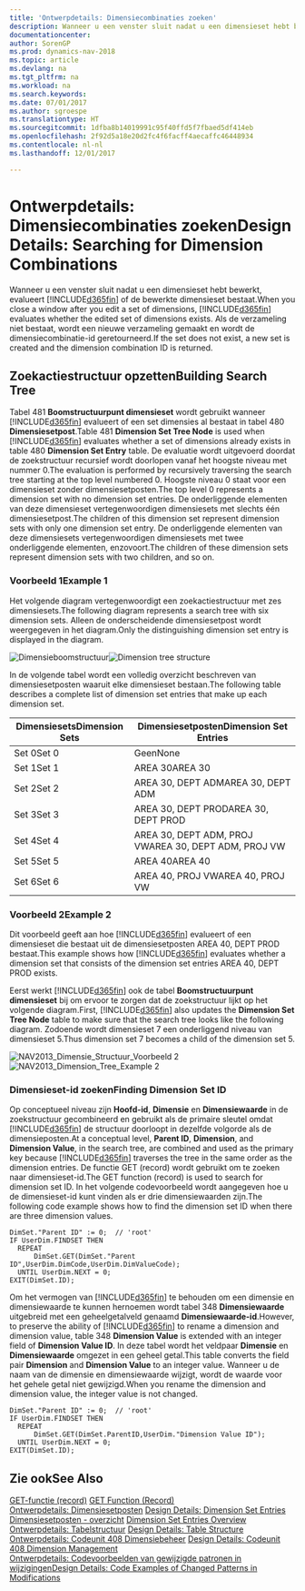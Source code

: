 ```yaml
---
title: 'Ontwerpdetails: Dimensiecombinaties zoeken'
description: Wanneer u een venster sluit nadat u een dimensieset hebt bewerkt, evalueert [!INCLUDE[d365fin](includes/d365fin_md.md)] of de bewerkte dimensieset bestaat. Als de verzameling niet bestaat, wordt een nieuwe verzameling gemaakt en wordt de dimensiecombinatie-id geretourneerd.
documentationcenter: 
author: SorenGP
ms.prod: dynamics-nav-2018
ms.topic: article
ms.devlang: na
ms.tgt_pltfrm: na
ms.workload: na
ms.search.keywords: 
ms.date: 07/01/2017
ms.author: sgroespe
ms.translationtype: HT
ms.sourcegitcommit: 1dfba8b14019991c95f40ffd5f7fbaed5df414eb
ms.openlocfilehash: 2f92d5a18e20d2fc4f6facff4aecaffc46448934
ms.contentlocale: nl-nl
ms.lasthandoff: 12/01/2017

---
```

# <a name="design-details-searching-for-dimension-combinations"></a><span data-ttu-id="78d0c-104">Ontwerpdetails: Dimensiecombinaties zoeken</span><span class="sxs-lookup"><span data-stu-id="78d0c-104">Design Details: Searching for Dimension Combinations</span></span>
<span data-ttu-id="78d0c-105">Wanneer u een venster sluit nadat u een dimensieset hebt bewerkt, evalueert [!INCLUDE[d365fin](includes/d365fin_md.md)] of de bewerkte dimensieset bestaat.</span><span class="sxs-lookup"><span data-stu-id="78d0c-105">When you close a window after you edit a set of dimensions, [!INCLUDE[d365fin](includes/d365fin_md.md)] evaluates whether the edited set of dimensions exists.</span></span> <span data-ttu-id="78d0c-106">Als de verzameling niet bestaat, wordt een nieuwe verzameling gemaakt en wordt de dimensiecombinatie-id geretourneerd.</span><span class="sxs-lookup"><span data-stu-id="78d0c-106">If the set does not exist, a new set is created and the dimension combination ID is returned.</span></span>  

## <a name="building-search-tree"></a><span data-ttu-id="78d0c-107">Zoekactiestructuur opzetten</span><span class="sxs-lookup"><span data-stu-id="78d0c-107">Building Search Tree</span></span>  
 <span data-ttu-id="78d0c-108">Tabel 481 **Boomstructuurpunt dimensieset** wordt gebruikt wanneer [!INCLUDE[d365fin](includes/d365fin_md.md)] evalueert of een set dimensies al bestaat in tabel 480 **Dimensiesetpost**.</span><span class="sxs-lookup"><span data-stu-id="78d0c-108">Table 481 **Dimension Set Tree Node** is used when [!INCLUDE[d365fin](includes/d365fin_md.md)] evaluates whether a set of dimensions already exists in table 480 **Dimension Set Entry** table.</span></span> <span data-ttu-id="78d0c-109">De evaluatie wordt uitgevoerd doordat de zoekstructuur recursief wordt doorlopen vanaf het hoogste niveau met nummer 0.</span><span class="sxs-lookup"><span data-stu-id="78d0c-109">The evaluation is performed by recursively traversing the search tree starting at the top level numbered 0.</span></span> <span data-ttu-id="78d0c-110">Hoogste niveau 0 staat voor een dimensieset zonder dimensiesetposten.</span><span class="sxs-lookup"><span data-stu-id="78d0c-110">The top level 0 represents a dimension set with no dimension set entries.</span></span> <span data-ttu-id="78d0c-111">De onderliggende elementen van deze dimensieset vertegenwoordigen dimensiesets met slechts één dimensiesetpost.</span><span class="sxs-lookup"><span data-stu-id="78d0c-111">The children of this dimension set represent dimension sets with only one dimension set entry.</span></span> <span data-ttu-id="78d0c-112">De onderliggende elementen van deze dimensiesets vertegenwoordigen dimensiesets met twee onderliggende elementen, enzovoort.</span><span class="sxs-lookup"><span data-stu-id="78d0c-112">The children of these dimension sets represent dimension sets with two children, and so on.</span></span>  

### <a name="example-1"></a><span data-ttu-id="78d0c-113">Voorbeeld 1</span><span class="sxs-lookup"><span data-stu-id="78d0c-113">Example 1</span></span>  
 <span data-ttu-id="78d0c-114">Het volgende diagram vertegenwoordigt een zoekactiestructuur met zes dimensiesets.</span><span class="sxs-lookup"><span data-stu-id="78d0c-114">The following diagram represents a search tree with six dimension sets.</span></span> <span data-ttu-id="78d0c-115">Alleen de onderscheidende dimensiesetpost wordt weergegeven in het diagram.</span><span class="sxs-lookup"><span data-stu-id="78d0c-115">Only the distinguishing dimension set entry is displayed in the diagram.</span></span>  

 <span data-ttu-id="78d0c-116">![Dimensieboomstructuur](media/nav2013_dimension_tree.png "NAV2013_Dimension_Tree")</span><span class="sxs-lookup"><span data-stu-id="78d0c-116">![Dimension tree structure](media/nav2013_dimension_tree.png "NAV2013_Dimension_Tree")</span></span>  

 <span data-ttu-id="78d0c-117">In de volgende tabel wordt een volledig overzicht beschreven van dimensiesetposten waaruit elke dimensieset bestaan.</span><span class="sxs-lookup"><span data-stu-id="78d0c-117">The following table describes a complete list of dimension set entries that make up each dimension set.</span></span>  

|<span data-ttu-id="78d0c-118">Dimensiesets</span><span class="sxs-lookup"><span data-stu-id="78d0c-118">Dimension Sets</span></span>|<span data-ttu-id="78d0c-119">Dimensiesetposten</span><span class="sxs-lookup"><span data-stu-id="78d0c-119">Dimension Set Entries</span></span>|  
|--------------------|---------------------------|  
|<span data-ttu-id="78d0c-120">Set 0</span><span class="sxs-lookup"><span data-stu-id="78d0c-120">Set 0</span></span>|<span data-ttu-id="78d0c-121">Geen</span><span class="sxs-lookup"><span data-stu-id="78d0c-121">None</span></span>|  
|<span data-ttu-id="78d0c-122">Set 1</span><span class="sxs-lookup"><span data-stu-id="78d0c-122">Set 1</span></span>|<span data-ttu-id="78d0c-123">AREA 30</span><span class="sxs-lookup"><span data-stu-id="78d0c-123">AREA 30</span></span>|  
|<span data-ttu-id="78d0c-124">Set 2</span><span class="sxs-lookup"><span data-stu-id="78d0c-124">Set 2</span></span>|<span data-ttu-id="78d0c-125">AREA 30, DEPT ADM</span><span class="sxs-lookup"><span data-stu-id="78d0c-125">AREA 30, DEPT ADM</span></span>|  
|<span data-ttu-id="78d0c-126">Set 3</span><span class="sxs-lookup"><span data-stu-id="78d0c-126">Set 3</span></span>|<span data-ttu-id="78d0c-127">AREA 30, DEPT PROD</span><span class="sxs-lookup"><span data-stu-id="78d0c-127">AREA 30, DEPT PROD</span></span>|  
|<span data-ttu-id="78d0c-128">Set 4</span><span class="sxs-lookup"><span data-stu-id="78d0c-128">Set 4</span></span>|<span data-ttu-id="78d0c-129">AREA 30, DEPT ADM, PROJ VW</span><span class="sxs-lookup"><span data-stu-id="78d0c-129">AREA 30, DEPT ADM, PROJ VW</span></span>|  
|<span data-ttu-id="78d0c-130">Set 5</span><span class="sxs-lookup"><span data-stu-id="78d0c-130">Set 5</span></span>|<span data-ttu-id="78d0c-131">AREA 40</span><span class="sxs-lookup"><span data-stu-id="78d0c-131">AREA 40</span></span>|  
|<span data-ttu-id="78d0c-132">Set 6</span><span class="sxs-lookup"><span data-stu-id="78d0c-132">Set 6</span></span>|<span data-ttu-id="78d0c-133">AREA 40, PROJ VW</span><span class="sxs-lookup"><span data-stu-id="78d0c-133">AREA 40, PROJ VW</span></span>|  

### <a name="example-2"></a><span data-ttu-id="78d0c-134">Voorbeeld 2</span><span class="sxs-lookup"><span data-stu-id="78d0c-134">Example 2</span></span>  
 <span data-ttu-id="78d0c-135">Dit voorbeeld geeft aan hoe [!INCLUDE[d365fin](includes/d365fin_md.md)] evalueert of een dimensieset die bestaat uit de dimensiesetposten AREA 40, DEPT PROD bestaat.</span><span class="sxs-lookup"><span data-stu-id="78d0c-135">This example shows how [!INCLUDE[d365fin](includes/d365fin_md.md)] evaluates whether a dimension set that consists of the dimension set entries AREA 40, DEPT PROD exists.</span></span>  

 <span data-ttu-id="78d0c-136">Eerst werkt [!INCLUDE[d365fin](includes/d365fin_md.md)] ook de tabel **Boomstructuurpunt dimensieset** bij om ervoor te zorgen dat de zoekstructuur lijkt op het volgende diagram.</span><span class="sxs-lookup"><span data-stu-id="78d0c-136">First, [!INCLUDE[d365fin](includes/d365fin_md.md)] also updates the **Dimension Set Tree Node** table to make sure that the search tree looks like the following diagram.</span></span> <span data-ttu-id="78d0c-137">Zodoende wordt dimensieset 7 een onderliggend niveau van dimensieset 5.</span><span class="sxs-lookup"><span data-stu-id="78d0c-137">Thus dimension set 7 becomes a child of the dimension set 5.</span></span>  

 <span data-ttu-id="78d0c-138">![NAV2013&#95;Dimensie&#95;Structuur&#95;Voorbeeld 2](media/nav2013_dimension_tree_example2.png "NAV2013_Dimension_Tree_Example2")</span><span class="sxs-lookup"><span data-stu-id="78d0c-138">![NAV2013&#95;Dimension&#95;Tree&#95;Example 2](media/nav2013_dimension_tree_example2.png "NAV2013_Dimension_Tree_Example2")</span></span>  

### <a name="finding-dimension-set-id"></a><span data-ttu-id="78d0c-139">Dimensieset-id zoeken</span><span class="sxs-lookup"><span data-stu-id="78d0c-139">Finding Dimension Set ID</span></span>  
 <span data-ttu-id="78d0c-140">Op conceptueel niveau zijn **Hoofd-id**, **Dimensie** en **Dimensiewaarde** in de zoekstructuur gecombineerd en gebruikt als de primaire sleutel omdat [!INCLUDE[d365fin](includes/d365fin_md.md)] de structuur doorloopt in dezelfde volgorde als de dimensieposten.</span><span class="sxs-lookup"><span data-stu-id="78d0c-140">At a conceptual level, **Parent ID**, **Dimension**, and **Dimension Value**, in the search tree, are combined and used as the primary key because [!INCLUDE[d365fin](includes/d365fin_md.md)] traverses the tree in the same order as the dimension entries.</span></span> <span data-ttu-id="78d0c-141">De functie GET (record) wordt gebruikt om te zoeken naar dimensieset-id.</span><span class="sxs-lookup"><span data-stu-id="78d0c-141">The GET function (record) is used to search for dimension set ID.</span></span> <span data-ttu-id="78d0c-142">In het volgende codevoorbeeld wordt aangegeven hoe u de dimensieset-id kunt vinden als er drie dimensiewaarden zijn.</span><span class="sxs-lookup"><span data-stu-id="78d0c-142">The following code example shows how to find the dimension set ID when there are three dimension values.</span></span>  

```  
DimSet."Parent ID" := 0;  // 'root'  
IF UserDim.FINDSET THEN  
  REPEAT  
      DimSet.GET(DimSet."Parent ID",UserDim.DimCode,UserDim.DimValueCode);  
  UNTIL UserDim.NEXT = 0;  
EXIT(DimSet.ID);  

```  

 <span data-ttu-id="78d0c-143">Om het vermogen van [!INCLUDE[d365fin](includes/d365fin_md.md)] te behouden om een dimensie en dimensiewaarde te kunnen hernoemen wordt tabel 348 **Dimensiewaarde** uitgebreid met een geheelgetalveld genaamd **Dimensiewaarde-id**.</span><span class="sxs-lookup"><span data-stu-id="78d0c-143">However, to preserve the ability of [!INCLUDE[d365fin](includes/d365fin_md.md)] to rename a dimension and dimension value, table 348 **Dimension Value** is extended with an integer field of **Dimension Value ID**.</span></span> <span data-ttu-id="78d0c-144">In deze tabel wordt het veldpaar **Dimensie** en **Dimensiewaarde** omgezet in een geheel getal.</span><span class="sxs-lookup"><span data-stu-id="78d0c-144">This table converts the field pair **Dimension** and **Dimension Value** to an integer value.</span></span> <span data-ttu-id="78d0c-145">Wanneer u de naam van de dimensie en dimensiewaarde wijzigt, wordt de waarde voor het gehele getal niet gewijzigd.</span><span class="sxs-lookup"><span data-stu-id="78d0c-145">When you rename the dimension and dimension value, the integer value is not changed.</span></span>  

```  
DimSet."Parent ID" := 0;  // 'root'  
IF UserDim.FINDSET THEN  
  REPEAT  
      DimSet.GET(DimSet.ParentID,UserDim."Dimension Value ID");  
  UNTIL UserDim.NEXT = 0;  
EXIT(DimSet.ID);  

```  

## <a name="see-also"></a><span data-ttu-id="78d0c-146">Zie ook</span><span class="sxs-lookup"><span data-stu-id="78d0c-146">See Also</span></span>  
 <span data-ttu-id="78d0c-147">[GET-functie (record)](https://msdn.microsoft.com/en-us/library/dd301056.aspx)  </span><span class="sxs-lookup"><span data-stu-id="78d0c-147">[GET Function (Record)](https://msdn.microsoft.com/en-us/library/dd301056.aspx)  </span></span>  
 <span data-ttu-id="78d0c-148">[Ontwerpdetails: Dimensiesetposten](design-details-dimension-set-entries.md) </span><span class="sxs-lookup"><span data-stu-id="78d0c-148">[Design Details: Dimension Set Entries](design-details-dimension-set-entries.md) </span></span>  
 <span data-ttu-id="78d0c-149">[Dimensiesetposten - overzicht](design-details-dimension-set-entries-overview.md) </span><span class="sxs-lookup"><span data-stu-id="78d0c-149">[Dimension Set Entries Overview](design-details-dimension-set-entries-overview.md) </span></span>  
 <span data-ttu-id="78d0c-150">[Ontwerpdetails: Tabelstructuur](design-details-table-structure.md) </span><span class="sxs-lookup"><span data-stu-id="78d0c-150">[Design Details: Table Structure](design-details-table-structure.md) </span></span>  
 <span data-ttu-id="78d0c-151">[Ontwerpdetails: Codeunit 408 Dimensiebeheer](design-details-codeunit-408-dimension-management.md) </span><span class="sxs-lookup"><span data-stu-id="78d0c-151">[Design Details: Codeunit 408 Dimension Management](design-details-codeunit-408-dimension-management.md) </span></span>  
 [<span data-ttu-id="78d0c-152">Ontwerpdetails: Codevoorbeelden van gewijzigde patronen in wijzigingen</span><span class="sxs-lookup"><span data-stu-id="78d0c-152">Design Details: Code Examples of Changed Patterns in Modifications</span></span>](design-details-code-examples-of-changed-patterns-in-modifications.md)

